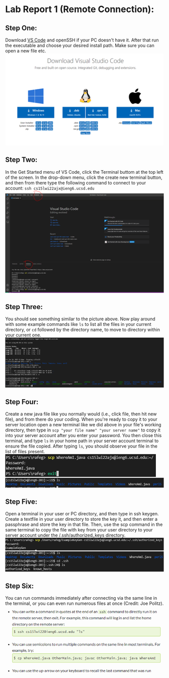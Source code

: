 # Lab Report 1 (Remote Connection):


## Step One: 
Download [VS Code](https://code.visualstudio.com/download) and openSSH if your PC doesn't have it. After that run the executable and choose your desired install path. Make sure you can open a new file etc.
![VS Code Image](Step%20One%20Download%20VS%20Code.PNG)


## Step Two:
In the Get Started menu of VS Code, click the Terminal buttom at the top left of the screen. In the drop-down menu, click the create new terminal button, and then from there type the following command to connect to your account: `ssh cs15lwi22ajx@ieng6.ucsd.edu`
![Remote Connection](Step%20Two.PNG)

## Step Three: 
You should see something similar to the picture above. Now play around with some example commands like `ls` to list all the files in your current directory, or `cd` followed by the directory name, to move to directory within your current one.
![Example Commands](Step%20Three%20Example%20Commands.PNG)

## Step Four: 
Create a new java file like you normally would (i.e., click file, then hit new file), and from there do your coding. When you're ready to copy it to your server location open a new terminal like we did above in your file's working directory, then type in `scp "your file name" "your server name"` to copy it into your server account after you enter your password. You then close this terminal, and type `ls` in your home path in your server account terminal to ensure the file copied. After typing `ls`, you should observe your file in the list of files present.
![StepFourPt1](StepFourOne.PNG)
![StepFourPt2](StepFourTwo.PNG)

## Step Five:
Open a terminal in your user or PC directory, and then type in ssh keygen. Create a textfile in your user directory to store the key it, and then enter a passphrase and store the key in that file. Then, use the scp command in the same terminal to copy the file with key from your user directory to your server account under the /.ssh/authorized_keys directory.
![StepFivePt1](StepFive.PNG)
![StepFivePt2](StepFiveTwo.PNG)

## Step Six:
You can run commands immediately after connecting via the same line in the terminal, or you can even run numerous files at once (Credit: Joe Politz).
![StepSix](BonusTips.PNG)
